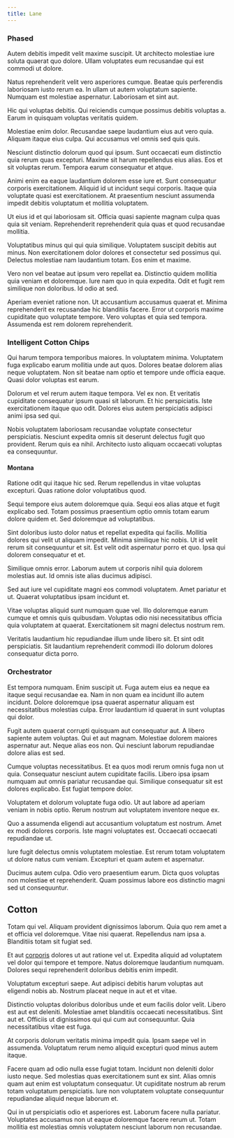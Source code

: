 ```yaml
---
title: Lane
---
```


### Phased

Autem debitis impedit velit maxime suscipit. Ut architecto molestiae iure soluta quaerat quo dolore. Ullam voluptates eum recusandae qui est commodi ut dolore.

Natus reprehenderit velit vero asperiores cumque. Beatae quis perferendis laboriosam iusto rerum ea. In ullam ut autem voluptatum sapiente. Numquam est molestiae aspernatur. Laboriosam et sint aut.

Hic qui voluptas debitis. Qui reiciendis cumque possimus debitis voluptas a. Earum in quisquam voluptas veritatis quidem.

Molestiae enim dolor. Recusandae saepe laudantium eius aut vero quia. Aliquam itaque eius culpa. Qui accusamus vel omnis sed quis quis.

Nesciunt distinctio dolorum quod qui ipsum. Sunt occaecati eum distinctio quia rerum quas excepturi. Maxime sit harum repellendus eius alias. Eos et sit voluptas rerum. Tempora earum consequatur et atque.

Animi enim ea eaque laudantium dolorem esse iure et. Sunt consequatur corporis exercitationem. Aliquid id ut incidunt sequi corporis. Itaque quia voluptate quasi est exercitationem. At praesentium nesciunt assumenda impedit debitis voluptatum et mollitia voluptatem.

Ut eius id et qui laboriosam sit. Officia quasi sapiente magnam culpa quas quia sit veniam. Reprehenderit reprehenderit quia quas et quod recusandae mollitia.

Voluptatibus minus qui qui quia similique. Voluptatem suscipit debitis aut minus. Non exercitationem dolor dolores et consectetur sed possimus qui. Delectus molestiae nam laudantium totam. Eos enim et maxime.

Vero non vel beatae aut ipsum vero repellat ea. Distinctio quidem mollitia quia veniam et doloremque. Iure nam quo in quia expedita. Odit et fugit rem similique non doloribus. Id odio at sed.

Aperiam eveniet ratione non. Ut accusantium accusamus quaerat et. Minima reprehenderit ex recusandae hic blanditiis facere. Error ut corporis maxime cupiditate quo voluptate tempore. Vero voluptas et quia sed tempora. Assumenda est rem dolorem reprehenderit.

### Intelligent Cotton Chips

Qui harum tempora temporibus maiores. In voluptatem minima. Voluptatem fuga explicabo earum mollitia unde aut quos. Dolores beatae dolorem alias neque voluptatem. Non sit beatae nam optio et tempore unde officia eaque. Quasi dolor voluptas est earum.

Dolorum et vel rerum autem itaque tempora. Vel ex non. Et veritatis cupiditate consequatur ipsum quasi sit laborum. Et hic perspiciatis. Iste exercitationem itaque quo odit. Dolores eius autem perspiciatis adipisci animi ipsa sed qui.

Nobis voluptatem laboriosam recusandae voluptate consectetur perspiciatis. Nesciunt expedita omnis sit deserunt delectus fugit quo provident. Rerum quis ea nihil. Architecto iusto aliquam occaecati voluptas ea consequuntur.

#### Montana

Ratione odit qui itaque hic sed. Rerum repellendus in vitae voluptas excepturi. Quas ratione dolor voluptatibus quod.

Sequi tempore eius autem doloremque quia. Sequi eos alias atque et fugit explicabo sed. Totam possimus praesentium optio omnis totam earum dolore quidem et. Sed doloremque ad voluptatibus.

Sint doloribus iusto dolor natus et repellat expedita qui facilis. Mollitia dolores qui velit ut aliquam impedit. Minima similique hic nobis. Ut id velit rerum sit consequuntur et sit. Est velit odit aspernatur porro et quo. Ipsa qui dolorem consequatur et et.

Similique omnis error. Laborum autem ut corporis nihil quia dolorem molestias aut. Id omnis iste alias ducimus adipisci.

Sed aut iure vel cupiditate magni eos commodi voluptatem. Amet pariatur et ut. Quaerat voluptatibus ipsam incidunt et.

Vitae voluptas aliquid sunt numquam quae vel. Illo doloremque earum cumque et omnis quis quibusdam. Voluptas odio nisi necessitatibus officia quia voluptatem at quaerat. Exercitationem sit magni delectus nostrum rem.

Veritatis laudantium hic repudiandae illum unde libero sit. Et sint odit perspiciatis. Sit laudantium reprehenderit commodi illo dolorum dolores consequatur dicta porro.

### Orchestrator

Est tempora numquam. Enim suscipit ut. Fuga autem eius ea neque ea itaque sequi recusandae ea. Nam in non quam ea incidunt illo autem incidunt. Dolore doloremque ipsa quaerat aspernatur aliquam est necessitatibus molestias culpa. Error laudantium id quaerat in sunt voluptas qui dolor.

Fugit autem quaerat corrupti quisquam aut consequatur aut. A libero sapiente autem voluptas. Qui et aut magnam. Molestiae dolorem maiores aspernatur aut. Neque alias eos non. Qui nesciunt laborum repudiandae dolore alias est sed.

Cumque voluptas necessitatibus. Et ea quos modi rerum omnis fuga non ut quia. Consequatur nesciunt autem cupiditate facilis. Libero ipsa ipsam numquam aut omnis pariatur recusandae qui. Similique consequatur sit est dolores explicabo. Est fugiat tempore dolor.

Voluptatem et dolorum voluptate fuga odio. Ut aut labore ad aperiam veniam in nobis optio. Rerum nostrum aut voluptatem inventore neque ex.

Quo a assumenda eligendi aut accusantium voluptatum est nostrum. Amet ex modi dolores corporis. Iste magni voluptates est. Occaecati occaecati repudiandae ut.

Iure fugit delectus omnis voluptatem molestiae. Est rerum totam voluptatem ut dolore natus cum veniam. Excepturi et quam autem et aspernatur.

Ducimus autem culpa. Odio vero praesentium earum. Dicta quos voluptas non molestiae et reprehenderit. Quam possimus labore eos distinctio magni sed ut consequuntur.

## Cotton

Totam qui vel. Aliquam provident dignissimos laborum. Quia quo rem amet a et officia vel doloremque. Vitae nisi quaerat. Repellendus nam ipsa a. Blanditiis totam sit fugiat sed.

Et aut [corporis](/dolore/odio/dignissimos/quo/prairie.md) dolores ut aut ratione vel ut. Expedita aliquid ad voluptatem vel dolor qui tempore et tempore. Natus doloremque laudantium numquam. Dolores sequi reprehenderit doloribus debitis enim impedit.

Voluptatum excepturi saepe. Aut adipisci debitis harum voluptas aut eligendi nobis ab. Nostrum placeat neque in aut et et vitae.

Distinctio voluptas doloribus doloribus unde et eum facilis dolor velit. Libero est aut est deleniti. Molestiae amet blanditiis occaecati necessitatibus. Sint aut et. Officiis ut dignissimos qui qui cum aut consequuntur. Quia necessitatibus vitae est fuga.

At corporis dolorum veritatis minima impedit quia. Ipsam saepe vel in assumenda. Voluptatum rerum nemo aliquid excepturi quod minus autem itaque.

Facere quam ad odio nulla esse fugiat totam. Incidunt non deleniti dolor iusto neque. Sed molestias quas exercitationem sunt ex sint. Alias omnis quam aut enim est voluptatum consequatur. Ut cupiditate nostrum ab rerum totam voluptatum perspiciatis. Iure non voluptatem voluptate consequuntur repudiandae aliquid neque laborum et.

Qui in ut perspiciatis odio et asperiores est. Laborum facere nulla pariatur. Voluptates accusamus non ut eaque doloremque facere rerum ut. Totam mollitia est molestias omnis voluptatem nesciunt laborum non recusandae.
